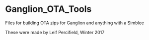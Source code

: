 # Ganglion_OTA_Tools
Files for building OTA zips for Ganglion and anything with a Simblee

These were made by Leif Percifield, Winter 2017
